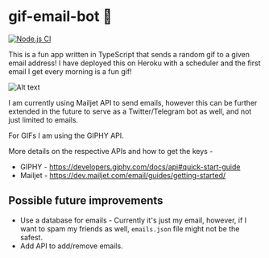 # gif-email-bot :robot: 
[![Node.js CI](https://github.com/19shubham11/effective-meme/actions/workflows/actions.yml/badge.svg?branch=main)](https://github.com/19shubham11/effective-meme/actions/workflows/actions.yml)

This is a fun app written in TypeScript that sends a random gif to a given email address! I have deployed this on Heroku with a scheduler and the first email I get every morning is a fun gif!

![Alt text](https://media.giphy.com/media/26tPplGWjN0xLybiU/giphy.gif)

I am currently using Mailjet API to send emails, however this can be further extended in the future to serve as a Twitter/Telegram bot as well, and not just limited to emails.

For GIFs I am using the GIPHY API.

More details on the respective APIs and how to get the keys -
- GIPHY - https://developers.giphy.com/docs/api#quick-start-guide
- Mailjet - https://dev.mailjet.com/email/guides/getting-started/

## Possible future improvements
- Use a database for emails - Currently it's just my email, however, if I want to spam my friends as well, `emails.json` file might not be the safest. 
- Add API to add/remove emails.
